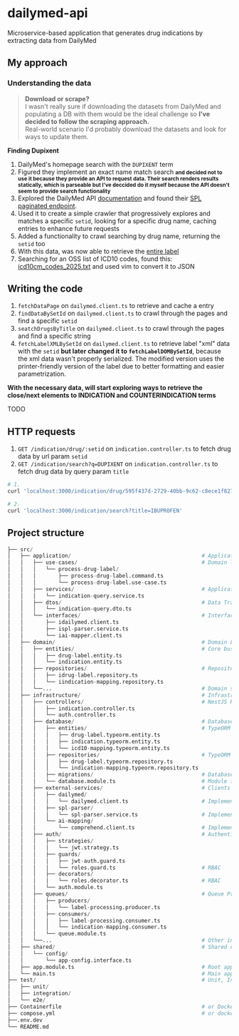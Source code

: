 # dailymed-api

Microservice-based application that generates drug indications by extracting data from DailyMed

## My approach

### Understanding the data

> **Download or scrape?**<br>
> I wasn't really sure if downloading the datasets from DailyMed and populating a DB with them would be the ideal challenge so **I've decided to follow the scraping approach.**<br>
> Real-world scenario I'd probably download the datasets and look for ways to update them.


**Finding Dupixent**
1. DailyMed's homepage search with the `DUPIXENT` term
2. Figured they implement an exact name match search **<small>and decided not to use it because they provide an API to request data. Their search renders results statically, which is parseable but I've deccided do it myself because the API doesn't seem to provide search functionality</small>**
3. Explored the DailyMed API [documentation](https://dailymed.nlm.nih.gov/dailymed/app-support-web-services.cfm) and found their [SPL paginated endpoint](https://dailymed.nlm.nih.gov/dailymed/services/v2/spls?page=1).
4. Used it to create a simple crawler that progressively explores and matches a specific `setid`, looking for a specific drug name, caching entries to enhance future requests
5. Added a functionality to crawl searching by drug name, returning the `setid` too
6. With this data, was now able to retrieve the [entire label](https://dailymed.nlm.nih.gov/dailymed/fda/fdaDrugXsl.cfm?setid=595f437d-2729-40bb-9c62-c8ece1f82780&type=xml)
7. Searching for an OSS list of ICD10 codes, found this: [icd10cm_codes_2025.txt](https://raw.githubusercontent.com/Chetank190/icd_code_prediction/refs/heads/main/icd10cm_codes_2025.txt) and used vim to convert it to JSON

## Writing the code

1. `fetchDataPage` on `dailymed.client.ts` to retrieve and cache a entry
2. `findDataBySetId` on `dailymed.client.ts` to crawl through the pages and find a specific `setid`
3. `seatchDrugsByTitle` on `dailymed.client.ts` to crawl through the pages and find a specific string
4. `fetchLabelXMLBySetId` on `dailymed.client.ts` to retrieve label "xml" data with the `setid` **but later changed it to `fetchLabelDOMBySetId`**, because the xml data wasn't properly serialized. The modified version uses the printer-friendly version of the label due to better formatting and easier parametrization.

**With the necessary data, will start exploring ways to retrieve the close/next elements to INDICATION and COUNTERINDICATION terms**

TODO

## HTTP requests

1. `GET /indication/drug/:setid` on `indication.controller.ts` to fetch drug data by url param `setid`
2. `GET /indication/search?q=DUPIXENT` on `indication.controller.ts` to fetch drug data by query param `title`

```sh
# 1.
curl 'localhost:3000/indication/drug/595f437d-2729-40bb-9c62-c8ece1f82780'

# 2.
curl 'localhost:3000/indication/search?title=IBUPROFEN'
```


## Project structure

```py
├── src/
│   ├── application/                                         # Application Layer (Use Cases, Application Services)
│   │   ├── use-cases/                                       # Domain logic for specific features
│   │   │   └── process-drug-label/
│   │   │       ├── process-drug-label.command.ts
│   │   │       └── process-drug-label.use-case.ts
│   │   ├── services/                                        # Application-level services (e.g., querying mapped data)
│   │   │   └── indication-query.service.ts
│   │   ├── dtos/                                            # Data Transfer Objects for application layer boundaries
│   │   │   └── indication-query.dto.ts
│   │   └── interfaces/                                      # Interfaces for external services (defined here, implemented in Infra)
│   │       ├── idailymed.client.ts
│   │       ├── ispl-parser.service.ts
│   │       └── iai-mapper.client.ts
│   ├── domain/                                              # Domain Layer (Core Business Logic)
│   │   ├── entities/                                        # Core business objects (plain classes/interfaces)
│   │   │   ├── drug-label.entity.ts
│   │   │   └── indication.entity.ts
│   │   ├── repositories/                                    # Repository Interfaces (defined here, implemented in Infra)
│   │   │   ├── idrug-label.repository.ts
│   │   │   └── iindication-mapping.repository.ts
│   │   └──...                                               # Domain services, value objects (if needed)
│   ├── infrastructure/                                      # Infrastructure Layer (Frameworks, DB, External Services)
│   │   ├── controllers/                                     # NestJS HTTP Controllers
│   │   │   ├── indication.controller.ts
│   │   │   └── auth.controller.ts
│   │   ├── database/                                        # Database specific code (PostgreSQL/TypeORM)
│   │   │   ├── entities/                                    # TypeORM Entities (decorated classes)
│   │   │   │   ├── drug-label.typeorm.entity.ts
│   │   │   │   ├── indication.typeorm.entity.ts
│   │   │   │   └── icd10-mapping.typeorm.entity.ts
│   │   │   ├── repositories/                                # TypeORM Repository Implementations
│   │   │   │   ├── drug-label.typeorm.repository.ts
│   │   │   │   └── indication-mapping.typeorm.repository.ts
│   │   │   ├── migrations/                                  # Database migrations generated by TypeORM CLI
│   │   │   └── database.module.ts                           # Module for TypeORM configuration
│   │   ├── external-services/                               # Clients for external APIs
│   │   │   ├── dailymed/
│   │   │   │   └── dailymed.client.ts                       # Implements IDailyMedClient
│   │   │   ├── spl-parser/
│   │   │   │   └── spl-parser.service.ts                    # Implements ISplParserService
│   │   │   └── ai-mapping/
│   │   │       └── comprehend.client.ts                     # Implements IAiMapperClient (or LlmClient)
│   │   ├── auth/                                            # Authentication specific infrastructure
│   │   │   ├── strategies/
│   │   │   │   └── jwt.strategy.ts
│   │   │   ├── guards/
│   │   │   │   ├── jwt-auth.guard.ts
│   │   │   │   └── roles.guard.ts                           # RBAC
│   │   │   ├── decorators/
│   │   │   │   └── roles.decorator.ts                       # RBAC
│   │   │   └── auth.module.ts
│   │   ├── queues/                                          # Queue Producers and Consumers
│   │   │   ├── producers/
│   │   │   │   └── label-processing.producer.ts
│   │   │   ├── consumers/
│   │   │   │   ├── label-processing.consumer.ts
│   │   │   │   └── indication-mapping.consumer.ts
│   │   │   └── queue.module.ts
│   │   └──...                                               # Other infra: Logging, Caching config
│   ├── shared/                                              # Shared utilities, constants, config interfaces (optional)
│   │   └── config/
│   │       └── app-config.interface.ts
│   ├── app.module.ts                                        # Root application module
│   └── main.ts                                              # Main application entry point
├── test/                                                    # Unit, Integration, E2E tests
│   ├── unit/
│   ├── integration/
│   └── e2e/
├── Containerfile                                            # or Dockerfile
├── compose.yml                                              # or docker-compose.yml
├──.env.dev
└── README.md
```